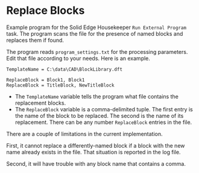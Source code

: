 # Replace Blocks

Example program for the Solid Edge Housekeeper `Run External Program` task.  The program scans the file for the presence of named blocks and replaces them if found.  

The program reads `program_settings.txt` for the processing parameters.  Edit that file according to your needs.  Here is an example.

```
TemplateName = C:\data\CAD\BlockLibrary.dft

ReplaceBlock = Block1, Block1
ReplaceBlock = TitleBlock, NewTitleBlock
```

- The `TemplateName` variable tells the program what file contains the replacement blocks.
- The `ReplaceBlock` variable is a comma-delimited tuple.  The first entry is the name of the block to be replaced.  The second is the name of its replacement.  There can be any number `ReplaceBlock` entries in the file.
 
There are a couple of limitations in the current implementation.  

First, it cannot replace a differently-named block if a block with the new name already exists in the file.  That situation is reported in the log file.

Second, it will have trouble with any block name that contains a comma.
